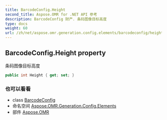 ```yaml
---
title: BarcodeConfig.Height
second_title: Aspose.OMR for .NET API 参考
description: BarcodeConfig 财产. 条码图像目标高度
type: docs
weight: 60
url: /zh/net/aspose.omr.generation.config.elements/barcodeconfig/height/
---
```

## BarcodeConfig.Height property

条码图像目标高度

```csharp
public int Height { get; set; }
```

### 也可以看看

* class [BarcodeConfig](../)
* 命名空间 [Aspose.OMR.Generation.Config.Elements](../../barcodeconfig/)
* 部件 [Aspose.OMR](../../../)


